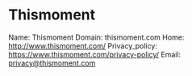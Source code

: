 
# Thismoment

Name: Thismoment
Domain: thismoment.com
Home: http://www.thismoment.com/
Privacy_policy: https://www.thismoment.com/privacy-policy/
Email: privacy@thismoment.com
